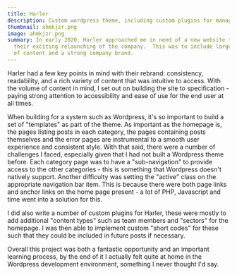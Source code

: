 ```yaml
---
title: Harler
description: Custom wordpress theme, including custom plugins for managing content.
thumbnail: ahmkjzr.png
image: ahmkjzr.png
summary: In early 2020, Harler approached me in need of a new website to support
  their exciting relaunching of the company.  This was to include large volumes
  of content and a strong company brand.
---
```

Harler had a few key points in mind with their rebrand: consistency, readability, and a rich variety of content that was intuitive to access.   With the volume of content in mind, I set out on building the site to specification - paying strong attention to accessibility and ease of use for the end user at all times.

When building for a system such as Wordpress, it's so important to build a set of "templates" as part of the theme.  As important as the homepage is, the pages listing posts in each category, the pages containing posts themselves and the error pages are instrumental to a smooth user experience and consistent style.  With that said, there were a number of challenges I faced, especially given that I had not built a Wordpress theme before.  Each category page was to have a "sub-navigation" to provide access to the other categories - this is something that Wordpress doesn't natively support.  Another difficulty was setting the "active" class on the appropriate navigation bar item.  This is because there were both page links and anchor links on the home page present - a lot of PHP, Javascript and time went into a solution for this.

I did also write a number of custom plugins for Harler, these were mostly to add additional "content types" such as team members and "sectors" for the homepage.  I was then able to implement custom "short codes" for these such that they could be included in future posts if necessary.

Overall this project was both a fantastic opportunity and an important learning process, by the end of it I actually felt quite at home in the Wordpress development environment, something I never thought I'd say.